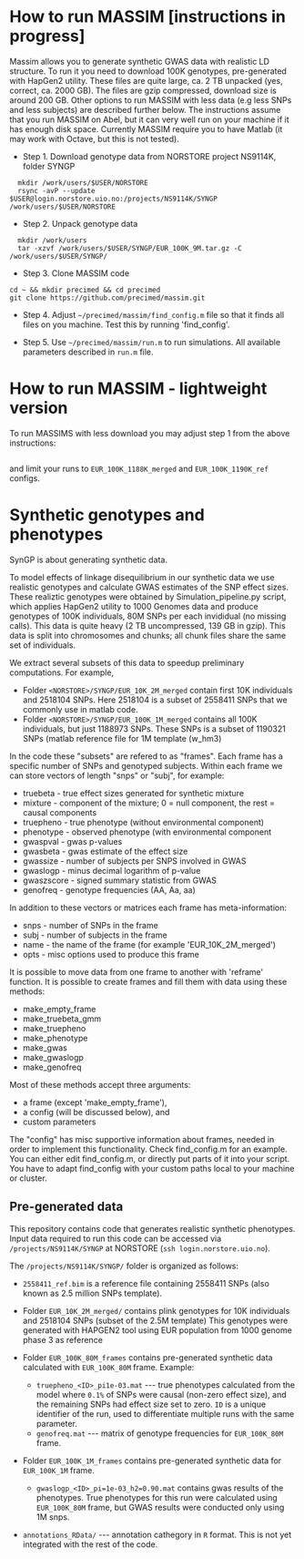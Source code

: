 # How to run MASSIM [instructions in progress]

Massim allows you to generate synthetic GWAS data with realistic LD structure.
To run it you need to download 100K genotypes, pre-generated with HapGen2 utility.
These files are quite large, ca. 2 TB unpacked (yes, correct, ca. 2000 GB).
The files are gzip compressed, download size is around 200 GB.
Other options to run MASSIM with less data (e.g less SNPs and less subjects) are described further below.
The instructions assume that you run MASSIM on Abel, but it can very well run on your machine if it has enough disk space.
Currently MASSIM require you to have Matlab (it may work with Octave, but this is not tested).

* Step 1. Download genotype data from NORSTORE project NS9114K, folder SYNGP
```
  mkdir /work/users/$USER/NORSTORE
  rsync -avP --update $USER@login.norstore.uio.no:/projects/NS9114K/SYNGP /work/users/$USER/NORSTORE
```

* Step 2. Unpack genotype data
```
  mkdir /work/users
  tar -xzvf /work/users/$USER/SYNGP/EUR_100K_9M.tar.gz -C /work/users/$USER/SYNGP/  
```

* Step 3. Clone MASSIM code
```
cd ~ && mkdir precimed && cd precimed
git clone https://github.com/precimed/massim.git
```

* Step 4. Adjust `~/precimed/massim/find_config.m` file so that it finds all files on you machine. Test this by running 'find_config'.

* Step 5. Use `~/precimed/massim/run.m` to run simulations. All available parameters described in `run.m` file.

# How to run MASSIM - lightweight version

To run MASSIMS with less download you may adjust step 1 from the above instructions:
```

```
and limit your runs to `EUR_100K_1188K_merged` and `EUR_100K_1190K_ref` configs.

# Synthetic genotypes and phenotypes

SynGP is about generating synthetic data.

To model  effects of linkage disequilibrium in our synthetic data we use realistic genotypes and calculate GWAS estimates of the SNP effect sizes.
These realiztic genotypes were obtained by Simulation_pipeline.py script,
which applies HapGen2 utility to 1000 Genomes data and produce genotypes of 100K individuals, 80M SNPs per each invididual (no missing calls).
This data is quite heavy (2 TB uncompressed, 139 GB in gzip).
This data is split into chromosomes and chunks; all chunk files share the same set of individuals.

We extract several subsets of this data to speedup preliminary computations. For example,

- Folder `<NORSTORE>/SYNGP/EUR_10K_2M_merged` contain first 10K individuals and 2518104 SNPs.
  Here 2518104 is a subset of 2558411 SNPs that we commonly use in matlab code.
- Folder `<NORSTORE>/SYNGP/EUR_100K_1M_merged` contains all 100K individuals, but just 1188973 SNPs.
  These SNPs is a subset of 1190321 SNPs (matlab reference file for 1M template (w_hm3)

In the code these "subsets" are refered to as "frames".
Each frame has a specific number of SNPs and genotyped subjects.
Within each frame we can store vectors of length "snps" or "subj", for example:

* truebeta - true effect sizes generated for synthetic mixture
* mixture  - component of the mixture; 0 = null component, the rest = causal components
* truepheno - true phenotype (without environmental component)
* phenotype - observed phenotype (with environmental component
* gwaspval  - gwas p-values
* gwasbeta  - gwas estimate of the effect size
* gwassize  - number of subjects per SNPS involved in GWAS
* gwaslogp   - minus decimal logarithm of p-value
* gwaszscore - signed summary statistic from GWAS
* genofreq   - genotype frequencies (AA, Aa, aa)

In addition to these vectors or matrices each frame has meta-information:
* snps - number of SNPs in the frame
* subj - number of subjects in the frame
* name - the name of the frame (for example 'EUR_10K_2M_merged')
* opts - misc options used to produce this frame

It is possible to move data from one frame to another with 'reframe' function.
It is possible to create frames and fill them with data using these methods:

- make_empty_frame
- make_truebeta_gmm
- make_truepheno
- make_phenotype
- make_gwas
- make_gwaslogp
- make_genofreq

Most of these methods accept three arguments:
- a frame (except 'make_empty_frame'),
- a config (will be discussed below), and
- custom parameters

The "config" has misc supportive information about frames, needed in order to implement this functionality.
Check find_config.m for an example. You can either edit find_config.m, or directly put parts of it into your script.
You have to adapt find_config with your custom paths local to your machine or cluster.


Pre-generated data
------------------

This repository contains code that generates realistic synthetic phenotypes.
Input data required to run this code can be accessed via `/projects/NS9114K/SYNGP` at NORSTORE (`ssh login.norstore.uio.no`).

The `/projects/NS9114K/SYNGP/` folder is organized as follows:

* `2558411_ref.bim` is a reference file containing 2558411 SNPs (also known as 2.5 million SNPs template).
* Folder `EUR_10K_2M_merged/` contains plink genotypes for 10K individuals and 2518104 SNPs (subset of the 2.5M template)
  This genotypes were generated with HAPGEN2 tool using EUR population from 1000 genome phase 3 as reference
* Folder `EUR_100K_80M_frames` contains pre-generated synthetic data calculated with `EUR_100K_80M` frame. Example:
  * `truepheno_<ID>_pi1e-03.mat` --- true phenotypes calculated from the model where `0.1%` of SNPs were causal (non-zero effect size), and the remaining SNPs had  effect size set to zero. `ID` is a unique identifier of the run, used to differentiate multiple runs with the same parameter.
  * `genofreq.mat` --- matrix of genotype frequencies for `EUR_100K_80M` frame.
* Folder `EUR_100K_1M_frames` contains pre-generated synthetic data for `EUR_100K_1M` frame.
  * `gwaslogp_<ID>_pi=1e-03_h2=0.90.mat` contains gwas results of the phenotypes. True phenotypes for this run were calculated using `EUR_100K_80M` frame, but GWAS results were conducted only using 1M snps.

* `annotations_RData/` --- annotation cathegory in `R` format. This is not yet integrated with the rest of the code.
